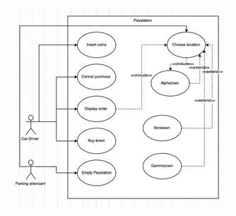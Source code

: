 ![UML Diagram](https://github.com/3296f19temple/paystationmain-02-miller-kieser-irish-pride/blob/add-UML/UML.png)
